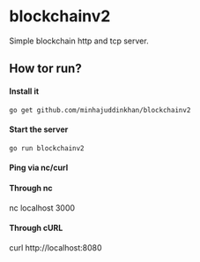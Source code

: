 # blockchainv2


Simple blockchain http and tcp server.

## How tor run?

#### Install it

``` go get github.com/minhajuddinkhan/blockchainv2 ```

#### Start the server 

``` go run blockchainv2 ``` 


#### Ping via nc/curl

#### Through nc

nc localhost 3000

#### Through cURL

curl http://localhost:8080
